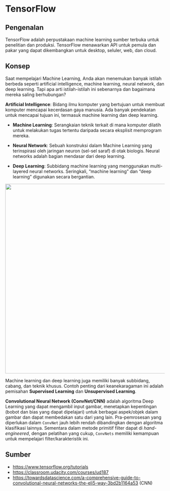 # TensorFlow

## Pengenalan

TensorFlow adalah perpustakaan machine learning sumber terbuka untuk penelitian dan produksi. TensorFlow menawarkan API untuk pemula dan pakar yang dapat dikembangkan untuk desktop, seluler, web, dan cloud.

## Konsep

Saat mempelajari Machine Learning, Anda akan menemukan banyak istilah berbeda seperti artificial intelligence, machine learning, neural network, dan deep learning. Tapi apa arti istilah-istilah ini sebenarnya dan bagaimana mereka saling berhubungan?

**Artificial Intelligence**: Bidang ilmu komputer yang bertujuan untuk membuat komputer mencapai kecerdasan gaya manusia. Ada banyak pendekatan untuk mencapai tujuan ini, termasuk machine learning dan deep learning.

* **Machine Learning**: Serangkaian teknik terkait di mana komputer dilatih untuk melakukan tugas tertentu daripada secara eksplisit memprogram mereka.

* **Neural Network**: Sebuah konstruksi dalam Machine Learning yang terinspirasi oleh jaringan neuron (sel-sel saraf) di otak biologis. Neural networks adalah bagian mendasar dari deep learning.

* **Deep Learning**: Subbidang machine learning yang menggunakan multi-layered neural networks. Seringkali, “machine learning” dan “deep learning” digunakan secara bergantian.


<img src="https://s3.amazonaws.com/video.udacity-data.com/topher/2019/April/5cb900ab_ai-diagram/ai-diagram.png" width=600px; height=auto; />

Machine learning dan deep learning juga memiliki banyak subbidang, cabang, dan teknik khusus. Contoh penting dari keanekaragaman ini adalah pemisahan **Supervised Learning** dan **Unsupervised Learning**.

**Convolutional Neural Network (ConvNet/CNN)** adalah algoritma Deep Learning yang dapat mengambil input gambar, menetapkan kepentingan (bobot dan bias yang dapat dipelajari) untuk berbagai aspek/objek dalam gambar dan dapat membedakan satu dari yang lain. Pra-pemrosesan yang diperlukan dalam `ConvNet` jauh lebih rendah dibandingkan dengan algoritma klasifikasi lainnya. Sementara dalam metode primitif filter dapat di *hand-engineered*, dengan pelatihan yang cukup, `ConvNets` memiliki kemampuan untuk mempelajari filter/karakteristik ini.

## Sumber

* https://www.tensorflow.org/tutorials
* https://classroom.udacity.com/courses/ud187
* https://towardsdatascience.com/a-comprehensive-guide-to-convolutional-neural-networks-the-eli5-way-3bd2b1164a53 (CNN)


